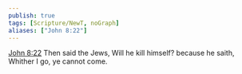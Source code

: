 ```yaml
---
publish: true
tags: [Scripture/NewT, noGraph]
aliases: ["John 8:22"]
---
```

[John 8:22](https://churchofjesuschrist.org/study/scriptures/nt/john/8?lang=eng&id=p22#p22) Then said the Jews, Will he kill himself? because he saith, Whither I go, ye cannot come.
